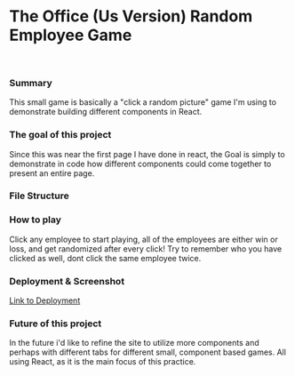 # The Office (Us Version) Random Employee Game
<br>

### Summary
This small game is basically a "click a random picture" game I'm using to demonstrate building different components in React. 

### The goal of this project
Since this was near the first page I have done in react, the Goal is simply to demonstrate in code how different components could come together to present an entire page. 

### File Structure

### How to play
Click any employee to start playing, all of the employees are either win or loss, and get randomized after every click!
Try to remember who you have clicked as well, dont click the same employee twice. 

### Deployment & Screenshot
[Link to Deployment]( )


### Future of this project
In the future i'd like to refine the site to utilize more components and perhaps with different tabs for different small, component based games. All using React, as it is the main focus of this practice. 


